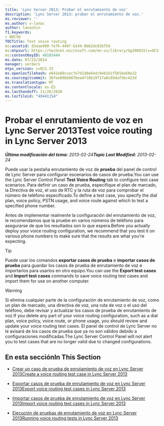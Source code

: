 ```yaml
---
title: 'Lync Server 2013: Probar el enrutamiento de voz'
description: 'Lync Server 2013: probar el enrutamiento de voz.'
ms.reviewer: ''
ms.author: v-lanac
author: lanachin
f1.keywords:
- NOCSH
TOCTitle: Test voice routing
ms:assetid: d3aae909-fef6-440f-b144-0b62dc82bf5d
ms:mtpsurl: https://technet.microsoft.com/en-us/library/Gg398915(v=OCS.15)
ms:contentKeyID: 48185444
ms.date: 07/23/2014
manager: serdars
mtps_version: v=OCS.15
ms.openlocfilehash: e641e68ccecfe7d1d0e64dc9eb1b1f5016e68e22
ms.sourcegitcommit: 36fee89bb887bea4f18b19f17a8c69daf5bc423d
ms.translationtype: MT
ms.contentlocale: es-ES
ms.lasthandoff: 11/26/2020
ms.locfileid: "49441154"
---
```

# <a name="test-voice-routing-in-lync-server-2013"></a><span data-ttu-id="967a6-103">Probar el enrutamiento de voz en Lync Server 2013</span><span class="sxs-lookup"><span data-stu-id="967a6-103">Test voice routing in Lync Server 2013</span></span>

<div data-xmlns="http://www.w3.org/1999/xhtml">

<div class="topic" data-xmlns="http://www.w3.org/1999/xhtml" data-msxsl="urn:schemas-microsoft-com:xslt" data-cs="https://msdn.microsoft.com/">

<div data-asp="https://msdn2.microsoft.com/asp">



</div>

<div id="mainSection">

<div id="mainBody"><span data-ttu-id="967a6-104">

<span> </span></span><span class="sxs-lookup"><span data-stu-id="967a6-104">

<span> </span></span></span>

<span data-ttu-id="967a6-105">_**Última modificación del tema:** 2013-02-24_</span><span class="sxs-lookup"><span data-stu-id="967a6-105">_**Topic Last Modified:** 2013-02-24_</span></span>

<span data-ttu-id="967a6-106">Puede usar la pestaña enrutamiento de voz de **prueba** del panel de control de Lync Server para configurar escenarios de casos de prueba.</span><span class="sxs-lookup"><span data-stu-id="967a6-106">You can use the Lync Server Control Panel **Test Voice Routing** tab to configure test case scenarios.</span></span> <span data-ttu-id="967a6-107">Para definir un caso de prueba, especifique el plan de marcado, la Directiva de voz, el uso de RTC y la ruta de voz para comprobar el número de teléfono especificado.</span><span class="sxs-lookup"><span data-stu-id="967a6-107">To define a test case, you specify the dial plan, voice policy, PSTN usage, and voice route against which to test a specified phone number.</span></span>

<span data-ttu-id="967a6-108">Antes de implementar realmente la configuración del enrutamiento de voz, le recomendamos que la pruebe en varios números de teléfono para asegurarse de que los resultados son lo que espera.</span><span class="sxs-lookup"><span data-stu-id="967a6-108">Before you actually deploy your voice routing configuration, we recommend that you test it on various phone numbers to make sure that the results are what you're expecting.</span></span>

<div>


> [!TIP]  
> <span data-ttu-id="967a6-109">Puede usar los comandos <STRONG>exportar casos de prueba</STRONG> e <STRONG>importar casos de prueba</STRONG> para guardar los casos de prueba de enrutamiento de voz e importarlos para usarlos en otro equipo.</span><span class="sxs-lookup"><span data-stu-id="967a6-109">You can use the <STRONG>Export test cases</STRONG> and <STRONG>Import test cases</STRONG> commands to save voice routing test cases and import them for use on another computer.</span></span>



</div>

<div>


> [!WARNING]  
> <span data-ttu-id="967a6-110">Si elimina cualquier parte de la configuración de enrutamiento de voz, como un plan de marcado, una directiva de voz, una ruta de voz o el uso del teléfono, debe revisar y actualizar los casos de prueba de enrutamiento de voz.</span><span class="sxs-lookup"><span data-stu-id="967a6-110">If you delete any part of your voice routing configuration, such as a dial plan, voice policy, voice route, or phone usage, you should review and update your voice routing test cases.</span></span> <span data-ttu-id="967a6-111">El panel de control de Lync Server no le avisará de los casos de prueba que ya no son válidos debido a configuraciones modificadas.</span><span class="sxs-lookup"><span data-stu-id="967a6-111">The Lync Server Control Panel will not alert you to test cases that are no longer valid due to changed configurations.</span></span>



</div>

<div>

## <a name="in-this-section"></a><span data-ttu-id="967a6-112">En esta sección</span><span class="sxs-lookup"><span data-stu-id="967a6-112">In This Section</span></span>

  - [<span data-ttu-id="967a6-113">Crear un caso de prueba de enrutamiento de voz en Lync Server 2013</span><span class="sxs-lookup"><span data-stu-id="967a6-113">Create a voice routing test case in Lync Server 2013</span></span>](lync-server-2013-create-a-voice-routing-test-case.md)

  - [<span data-ttu-id="967a6-114">Exportar casos de prueba de enrutamiento de voz en Lync Server 2013</span><span class="sxs-lookup"><span data-stu-id="967a6-114">Export voice routing test cases in Lync Server 2013</span></span>](lync-server-2013-export-voice-routing-test-cases.md)

  - [<span data-ttu-id="967a6-115">Importar casos de prueba de enrutamiento de voz en Lync Server 2013</span><span class="sxs-lookup"><span data-stu-id="967a6-115">Import voice routing test cases in Lync Server 2013</span></span>](lync-server-2013-import-voice-routing-test-cases.md)

  - [<span data-ttu-id="967a6-116">Ejecución de pruebas de enrutamiento de voz en Lync Server 2013</span><span class="sxs-lookup"><span data-stu-id="967a6-116">Running voice routing tests in Lync Server 2013</span></span>](lync-server-2013-running-voice-routing-tests.md)

<span data-ttu-id="967a6-117"></div>

</div>

<span> </span>

</div>

</div>

</span><span class="sxs-lookup"><span data-stu-id="967a6-117"></div>

</div>

<span> </span>

</div>

</div>

</span></span></div>

